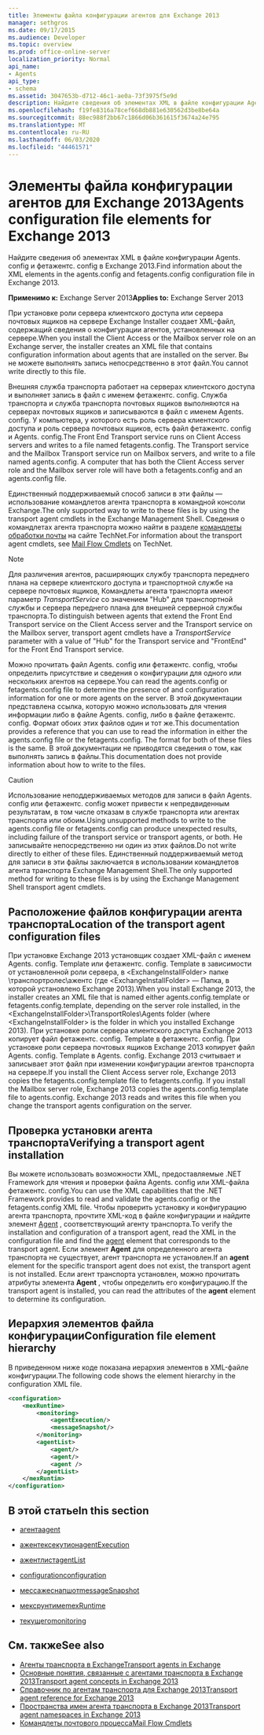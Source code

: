 ```yaml
---
title: Элементы файла конфигурации агентов для Exchange 2013
manager: sethgros
ms.date: 09/17/2015
ms.audience: Developer
ms.topic: overview
ms.prod: office-online-server
localization_priority: Normal
api_name:
- Agents
api_type:
- schema
ms.assetid: 3047653b-d712-46c1-ae0a-73f3975f5e9d
description: Найдите сведения об элементах XML в файле конфигурации Agents. config и фетажентс. config в Exchange 2013.
ms.openlocfilehash: f19fe8316a78cef668db881e630562d3be8be64a
ms.sourcegitcommit: 88ec988f2bb67c1866d06b361615f3674a24e795
ms.translationtype: MT
ms.contentlocale: ru-RU
ms.lasthandoff: 06/03/2020
ms.locfileid: "44461571"
---
```

# <a name="agents-configuration-file-elements-for-exchange-2013"></a><span data-ttu-id="6c115-103">Элементы файла конфигурации агентов для Exchange 2013</span><span class="sxs-lookup"><span data-stu-id="6c115-103">Agents configuration file elements for Exchange 2013</span></span>

<span data-ttu-id="6c115-104">Найдите сведения об элементах XML в файле конфигурации Agents. config и фетажентс. config в Exchange 2013.</span><span class="sxs-lookup"><span data-stu-id="6c115-104">Find information about the XML elements in the agents.config and fetagents.config configuration file in Exchange 2013.</span></span>
  
<span data-ttu-id="6c115-105">**Применимо к:** Exchange Server 2013</span><span class="sxs-lookup"><span data-stu-id="6c115-105">**Applies to:** Exchange Server 2013</span></span>
  
<span data-ttu-id="6c115-106">При установке роли сервера клиентского доступа или сервера почтовых ящиков на сервере Exchange Installer создает XML-файл, содержащий сведения о конфигурации агентов, установленных на сервере.</span><span class="sxs-lookup"><span data-stu-id="6c115-106">When you install the Client Access or the Mailbox server role on an Exchange server, the installer creates an XML file that contains configuration information about agents that are installed on the server.</span></span> <span data-ttu-id="6c115-107">Вы не можете выполнять запись непосредственно в этот файл.</span><span class="sxs-lookup"><span data-stu-id="6c115-107">You cannot write directly to this file.</span></span> 
  
<span data-ttu-id="6c115-108">Внешняя служба транспорта работает на серверах клиентского доступа и выполняет запись в файл с именем фетажентс. config. Служба транспорта и служба транспорта почтовых ящиков выполняются на серверах почтовых ящиков и записываются в файл с именем Agents. config. У компьютера, у которого есть роль сервера клиентского доступа и роль сервера почтовых ящиков, есть файл фетажентс. config и Agents. config.</span><span class="sxs-lookup"><span data-stu-id="6c115-108">The Front End Transport service runs on Client Access servers and writes to a file named fetagents.config. The Transport service and the Mailbox Transport service run on Mailbox servers, and write to a file named agents.config. A computer that has both the Client Access server role and the Mailbox server role will have both a fetagents.config and an agents.config file.</span></span> 
  
<span data-ttu-id="6c115-109">Единственный поддерживаемый способ записи в эти файлы — использование командлетов агента транспорта в командной консоли Exchange.</span><span class="sxs-lookup"><span data-stu-id="6c115-109">The only supported way to write to these files is by using the transport agent cmdlets in the Exchange Management Shell.</span></span> <span data-ttu-id="6c115-110">Сведения о командлетах агента транспорта можно найти в разделе [командлеты обработки почты](https://technet.microsoft.com/library/aa998553%28v=exchg.150%29.aspx) на сайте TechNet.</span><span class="sxs-lookup"><span data-stu-id="6c115-110">For information about the transport agent cmdlets, see [Mail Flow Cmdlets](https://technet.microsoft.com/library/aa998553%28v=exchg.150%29.aspx) on TechNet.</span></span> 
  
> [!NOTE]
> <span data-ttu-id="6c115-111">Для различения агентов, расширяющих службу транспорта переднего плана на сервере клиентского доступа и транспортной службе на сервере почтовых ящиков, Командлеты агента транспорта имеют параметр _TransportService_ со значением "Hub" для транспортной службы и сервера переднего плана для внешней серверной службы транспорта.</span><span class="sxs-lookup"><span data-stu-id="6c115-111">To distinguish between agents that extend the Front End Transport service on the Client Access server and the Transport service on the Mailbox server, transport agent cmdlets have a  _TransportService_ parameter with a value of "Hub" for the Transport service and "FrontEnd" for the Front End Transport service.</span></span> 
  
<span data-ttu-id="6c115-112">Можно прочитать файл Agents. config или фетажентс. config, чтобы определить присутствие и сведения о конфигурации для одного или нескольких агентов на сервере.</span><span class="sxs-lookup"><span data-stu-id="6c115-112">You can read the agents.config or fetagents.config file to determine the presence of and configuration information for one or more agents on the server.</span></span> <span data-ttu-id="6c115-113">В этой документации представлена ссылка, которую можно использовать для чтения информации либо в файле Agents. config, либо в файле фетажентс. config. Формат обоих этих файлов один и тот же.</span><span class="sxs-lookup"><span data-stu-id="6c115-113">This documentation provides a reference that you can use to read the information in either the agents.config file or the fetagents.config. The format for both of these files is the same.</span></span> <span data-ttu-id="6c115-114">В этой документации не приводятся сведения о том, как выполнять запись в файлы.</span><span class="sxs-lookup"><span data-stu-id="6c115-114">This documentation does not provide information about how to write to the files.</span></span>
  
> [!CAUTION]
> <span data-ttu-id="6c115-115">Использование неподдерживаемых методов для записи в файл Agents. config или фетажентс. config может привести к непредвиденным результатам, в том числе отказам в службе транспорта или агентах транспорта или обоим.</span><span class="sxs-lookup"><span data-stu-id="6c115-115">Using unsupported methods to write to the agents.config file or fetagents.config can produce unexpected results, including failure of the transport service or transport agents, or both.</span></span> <span data-ttu-id="6c115-116">Не записывайте непосредственно ни один из этих файлов.</span><span class="sxs-lookup"><span data-stu-id="6c115-116">Do not write directly to either of these files.</span></span> <span data-ttu-id="6c115-117">Единственный поддерживаемый метод для записи в эти файлы заключается в использовании командлетов агента транспорта Exchange Management Shell.</span><span class="sxs-lookup"><span data-stu-id="6c115-117">The only supported method for writing to these files is by using the Exchange Management Shell transport agent cmdlets.</span></span> 
  
## <a name="location-of-the-transport-agent-configuration-files"></a><span data-ttu-id="6c115-118">Расположение файлов конфигурации агента транспорта</span><span class="sxs-lookup"><span data-stu-id="6c115-118">Location of the transport agent configuration files</span></span>
<span data-ttu-id="6c115-119"><a name="bk_ConfigLoc"> </a></span><span class="sxs-lookup"><span data-stu-id="6c115-119"><a name="bk_ConfigLoc"> </a></span></span>

<span data-ttu-id="6c115-120">При установке Exchange 2013 установщик создает XML-файл с именем Agents. config. Template или фетажентс. config. Template в зависимости от установленной роли сервера, в \<ExchangeInstallFolder\> папке \транспортролес\ажентс (где \<ExchangeInstallFolder\> — Папка, в которой установлено Exchange 2013).</span><span class="sxs-lookup"><span data-stu-id="6c115-120">When you install Exchange 2013, the installer creates an XML file that is named either agents.config.template or fetagents.config.template, depending on the server role installed, in the \<ExchangeInstallFolder\>\TransportRoles\Agents folder (where \<ExchangeInstallFolder\> is the folder in which you installed Exchange 2013).</span></span> <span data-ttu-id="6c115-121">При установке роли сервера клиентского доступа Exchange 2013 копирует файл фетажентс. config. Template в фетажентс. config. При установке роли сервера почтовых ящиков Exchange 2013 копирует файл Agents. config. Template в Agents. config. Exchange 2013 считывает и записывает этот файл при изменении конфигурации агентов транспорта на сервере.</span><span class="sxs-lookup"><span data-stu-id="6c115-121">If you install the Client Access server role, Exchange 2013 copies the fetagents.config.template file to fetagents.config. If you install the Mailbox server role, Exchange 2013 copies the agents.config.template file to agents.config. Exchange 2013 reads and writes this file when you change the transport agents configuration on the server.</span></span>
  
## <a name="verifying-a-transport-agent-installation"></a><span data-ttu-id="6c115-122">Проверка установки агента транспорта</span><span class="sxs-lookup"><span data-stu-id="6c115-122">Verifying a transport agent installation</span></span>
<span data-ttu-id="6c115-123"><a name="bk_verifyinstall"> </a></span><span class="sxs-lookup"><span data-stu-id="6c115-123"><a name="bk_verifyinstall"> </a></span></span>

<span data-ttu-id="6c115-124">Вы можете использовать возможности XML, предоставляемые .NET Framework для чтения и проверки файла Agents. config или XML-файла фетажентс. config.</span><span class="sxs-lookup"><span data-stu-id="6c115-124">You can use the XML capabilities that the .NET Framework provides to read and validate the agents.config or the fetagents.config XML file.</span></span> <span data-ttu-id="6c115-125">Чтобы проверить установку и конфигурацию агента транспорта, прочтите XML-код в файле конфигурации и найдите элемент [Agent](agent.md) , соответствующий агенту транспорта.</span><span class="sxs-lookup"><span data-stu-id="6c115-125">To verify the installation and configuration of a transport agent, read the XML in the configuration file and find the [agent](agent.md) element that corresponds to the transport agent.</span></span> <span data-ttu-id="6c115-126">Если элемент **Agent** для определенного агента транспорта не существует, агент транспорта не установлен.</span><span class="sxs-lookup"><span data-stu-id="6c115-126">If an **agent** element for the specific transport agent does not exist, the transport agent is not installed.</span></span> <span data-ttu-id="6c115-127">Если агент транспорта установлен, можно прочитать атрибуты элемента **Agent** , чтобы определить его конфигурацию.</span><span class="sxs-lookup"><span data-stu-id="6c115-127">If the transport agent is installed, you can read the attributes of the **agent** element to determine its configuration.</span></span> 
  
## <a name="configuration-file-element-hierarchy"></a><span data-ttu-id="6c115-128">Иерархия элементов файла конфигурации</span><span class="sxs-lookup"><span data-stu-id="6c115-128">Configuration file element hierarchy</span></span>
<span data-ttu-id="6c115-129"><a name="bk_elementref"> </a></span><span class="sxs-lookup"><span data-stu-id="6c115-129"><a name="bk_elementref"> </a></span></span>

<span data-ttu-id="6c115-130">В приведенном ниже коде показана иерархия элементов в XML-файле конфигурации.</span><span class="sxs-lookup"><span data-stu-id="6c115-130">The following code shows the element hierarchy in the configuration XML file.</span></span>
  
```XML
<configuration>
    <mexRuntime>
        <monitoring>
            <agentExecution/>
            <messageSnapshot/>
        </monitoring>
        <agentList>
            <agent/>
            <agent/>
            <agent />
        </agentList>
    </mexRuntim>
</configuration>
```

## <a name="in-this-section"></a><span data-ttu-id="6c115-131">В этой статье</span><span class="sxs-lookup"><span data-stu-id="6c115-131">In this section</span></span>
<span data-ttu-id="6c115-132"><a name="bk_elementreflist"> </a></span><span class="sxs-lookup"><span data-stu-id="6c115-132"><a name="bk_elementreflist"> </a></span></span>

- [<span data-ttu-id="6c115-133">агента</span><span class="sxs-lookup"><span data-stu-id="6c115-133">agent</span></span>](agent.md)
    
- [<span data-ttu-id="6c115-134">ажентексекутион</span><span class="sxs-lookup"><span data-stu-id="6c115-134">agentExecution</span></span>](agentexecution.md)
    
- [<span data-ttu-id="6c115-135">ажентлист</span><span class="sxs-lookup"><span data-stu-id="6c115-135">agentList</span></span>](agentlist.md)
    
- [<span data-ttu-id="6c115-136">configuration</span><span class="sxs-lookup"><span data-stu-id="6c115-136">configuration</span></span>](configuration.md)
    
- [<span data-ttu-id="6c115-137">мессажеснапшот</span><span class="sxs-lookup"><span data-stu-id="6c115-137">messageSnapshot</span></span>](messagesnapshot.md)
    
- [<span data-ttu-id="6c115-138">мексрунтиме</span><span class="sxs-lookup"><span data-stu-id="6c115-138">mexRuntime</span></span>](mexruntime.md)
    
- [<span data-ttu-id="6c115-139">текущего</span><span class="sxs-lookup"><span data-stu-id="6c115-139">monitoring</span></span>](monitoring.md)
    
## <a name="see-also"></a><span data-ttu-id="6c115-140">См. также</span><span class="sxs-lookup"><span data-stu-id="6c115-140">See also</span></span>

- [<span data-ttu-id="6c115-141">Агенты транспорта в Exchange</span><span class="sxs-lookup"><span data-stu-id="6c115-141">Transport agents in Exchange</span></span>](transport-agents-in-exchange-2013.md)
- [<span data-ttu-id="6c115-142">Основные понятия, связанные с агентами транспорта в Exchange 2013</span><span class="sxs-lookup"><span data-stu-id="6c115-142">Transport agent concepts in Exchange 2013</span></span>](transport-agent-concepts-in-exchange-2013.md)
- [<span data-ttu-id="6c115-143">Справочник по агентам транспорта для Exchange 2013</span><span class="sxs-lookup"><span data-stu-id="6c115-143">Transport agent reference for Exchange 2013</span></span>](transport-agent-reference-for-exchange-2013.md)
- [<span data-ttu-id="6c115-144">Пространства имен агента транспорта в Exchange 2013</span><span class="sxs-lookup"><span data-stu-id="6c115-144">Transport agent namespaces in Exchange 2013</span></span>](transport-agent-namespaces-in-exchange-2013.md)
- [<span data-ttu-id="6c115-145">Командлеты почтового процесса</span><span class="sxs-lookup"><span data-stu-id="6c115-145">Mail Flow Cmdlets</span></span>](https://docs.microsoft.com/powershell/exchange/?view=exchange-ps)
    

